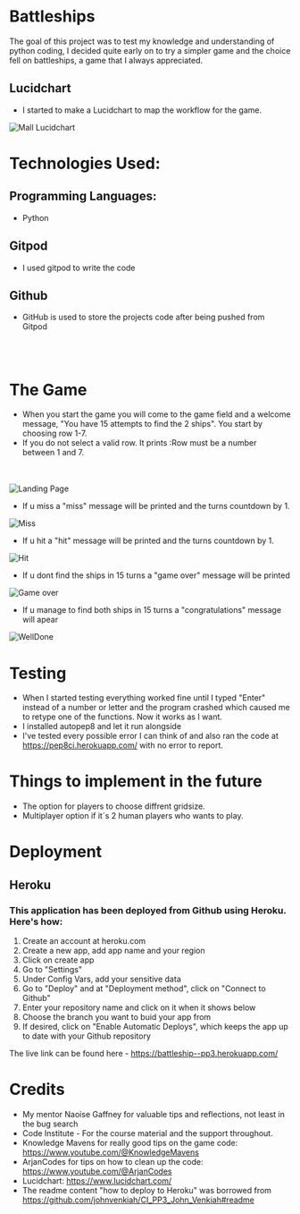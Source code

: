 # Battleships

The goal of this project was to test my knowledge and understanding of python coding, I decided quite early on to try a simpler game and the choice fell on battleships, a game that I always appreciated.


## Lucidchart 

- I started to make a Lucidchart to map the workflow for the game.



![Mall Lucidchart](https://i.postimg.cc/6qnwmD4J/Battleships.jpg)

# Technologies Used:

## Programming Languages:

- Python

## Gitpod

- I used gitpod to write the code

## Github

- GitHub is used to store the projects code after being pushed from Gitpod 

<br><br>
# The Game

- When you start the game you will come to the game field and a welcome message, "You have 15 attempts to find the 2 ships".
You start by choosing row 1-7.
- If you do not select a valid row. It prints :Row must be a number between 1 and 7.


<br><br>
![Landing Page](https://i.postimg.cc/j5jGpCCr/landing.png)


- If u miss a "miss" message will be printed and the turns countdown by 1.

![Miss](https://i.postimg.cc/g27fRG0z/miss.png)

- If u hit a "hit" message will be printed and the turns countdown by 1.

![Hit](https://i.postimg.cc/YqvcS4pn/hit.png)

- If u dont find the ships in 15 turns a "game over" message will be printed

![Game over](https://i.postimg.cc/T38RMjrq/gameover.png)

- If u manage to find both ships in 15 turns a "congratulations" message will apear

![WellDone](https://i.postimg.cc/VkMXmF2Y/welldone.png)

# Testing 

- When I started testing everything worked fine until I typed "Enter" instead of a number or letter and the program crashed which caused me to retype one of the functions. Now it works as I want.
- I installed autopep8 and let it run alongside
- I've tested every possible error I can think of and also ran the code at https://pep8ci.herokuapp.com/ with no error to report.


# Things to implement in the future

- The option for players to choose diffrent gridsize.
- Multiplayer option if it´s 2 human players who wants to play.


 # Deployment
 ## Heroku
 ### This application has been deployed from Github using Heroku. Here's how:

1. Create an account at heroku.com 
2. Create a new app, add app name and your region
3. Click on create app
4. Go to "Settings"
5. Under Config Vars, add your sensitive data
6. Go to "Deploy" and at "Deployment method", click on "Connect to Github"
7. Enter your repository name and click on it when it shows below
8. Choose the branch you want to buid your app from
9. If desired, click on "Enable Automatic Deploys", which keeps the app up to date with your Github repository




The live link can be found here - https://battleship--pp3.herokuapp.com/


# Credits 

- My mentor Naoise Gaffney for valuable tips and reflections, not least in the bug search
- Code Institute - For the course material and the support throughout.
- Knowledge Mavens for really good tips on the game code: https://www.youtube.com/@KnowledgeMavens
- ArjanCodes for tips on how to clean up the code: https://www.youtube.com/@ArjanCodes
- Lucidchart: https://www.lucidchart.com/
- The readme content "how to deploy to Heroku" was borrowed from https://github.com/johnvenkiah/CI_PP3_John_Venkiah#readme